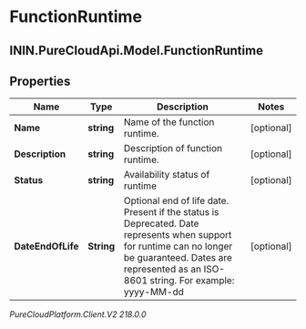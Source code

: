 # FunctionRuntime

## ININ.PureCloudApi.Model.FunctionRuntime

## Properties

|Name | Type | Description | Notes|
|------------ | ------------- | ------------- | -------------|
| **Name** | **string** | Name of the function runtime. | [optional] |
| **Description** | **string** | Description of function runtime. | [optional] |
| **Status** | **string** | Availability status of runtime | [optional] |
| **DateEndOfLife** | **String** | Optional end of life date. Present if the status is Deprecated. Date represents when support for runtime can no longer be guaranteed. Dates are represented as an ISO-8601 string. For example: yyyy-MM-dd | [optional] |



_PureCloudPlatform.Client.V2 218.0.0_
